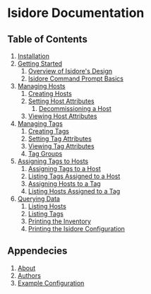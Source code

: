 Isidore Documentation
=====================

Table of Contents
-----------------

1. [Installation](install.md)
2. [Getting Started](getting_started.md)
   1. [Overview of Isidore's Design](getting_started.md#1-overview-of-isidores-design)
   2. [Isidore Command Prompt Basics](getting_started.md#2-isidore-command-prompt-basics)
3. [Managing Hosts](hosts.md)
   1. [Creating Hosts](hosts.md#1-creating-hosts)
   2. [Setting Host Attributes](hosts.md#2-setting-host-attributes)
      1. [Decommissioning a Host](hosts.md#1-decommissioning-a-host)
   3. [Viewing Host Attributes](hosts.md#3-viewing-host-attributes)
4. [Managing Tags](tags.md)
   1. [Creating Tags](tags.md#1-creating-tags)
   2. [Setting Tag Attributes](tags.md#2-setting-tag-attributes)
   3. [Viewing Tag Attributes](tags.md#3-viewing-tag-attributes)
   4. [Tag Groups](tags.md#4-tag-groups)
5. [Assigning Tags to Hosts](assigning.md)
   1. [Assigning Tags to a Host](assigning.md#1-assigning-tags-to-a-host)
   2. [Listing Tags Assigned to a Host](assigning.md#2-listing-tags-assigned-to-a-host)
   3. [Assigning Hosts to a Tag](assigning.md#3-assigning-hosts-to-a-tag)
   4. [Listing Hosts Assigned to a Tag](assigning.md#4-listing-hosts-assigned-to-a-tag)
6. [Querying Data](query.md)
   1. [Listing Hosts](query.md#1-listing-hosts)
   2. [Listing Tags](query.md#2-listing-tags)
   3. [Printing the Inventory](query.md#3-printing-the-inventory)
   4. [Printing the Isidore Configuration](query.md#4-printing-the-isidore-configuration)

Appendecies
-----------

1. [About](about.md)
2. [Authors](authors.md)
3. [Example Configuration](example.md)

